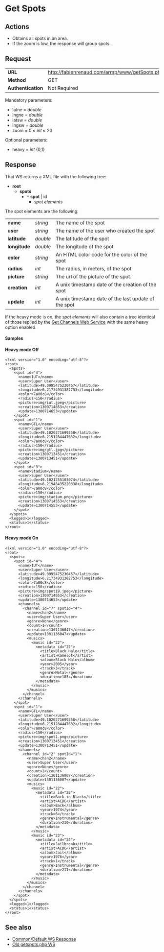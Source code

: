 # Get Spots #

## Actions ##

  * Obtains all spots in an area.
  * If the zoom is low, the response will group spots.

## Request ##
<table cellspacing='4' border='0'>
<blockquote><tr><td><b>URL</b></td><td><a href='http://fabienrenaud.com/armp/www/getSpots.php'>http://fabienrenaud.com/armp/www/getSpots.php</a></td></tr>
<tr><td><b>Method</b></td><td>GET</td></tr>
<tr><td><b>Authentication</b></td><td>Not Required</td></tr>
</table></blockquote>

Mandatory parameters:
  * latne = _double_
  * lngne = _double_
  * latsw = _double_
  * lngsw = _double_
  * zoom = 0 ≤ _int_ ≤ 20

Optional parameters:
  * heavy = _int_ {0,1}

## Response ##

That WS returns a XML file with the following tree:
  * **root**
    * **spots**
      * `*` **spot** | id
        * _spot elements_

The spot elements are the following:
<table cellspacing='4' border='0'>
<tr><td><b>name</b></td><td><i>string</i></td><td>The name of the spot</td></tr>
<tr><td><b>user</b></td><td><i>string</i></td><td>The name of the user who created the spot</td></tr>
<tr><td><b>latitude</b></td><td><i>double</i></td><td>The latitude of the spot</td></tr>
<tr><td><b>longitude</b></td><td><i>double</i></td><td>The longitude of the spot</td></tr>
<tr><td><b>color</b></td><td><i>string</i></td><td>An HTML color code for the color of the spot</td></tr>
<tr><td><b>radius</b></td><td><i>int</i></td><td>The radius, in meters, of the spot</td></tr>
<tr><td><b>picture</b></td><td><i>string</i></td><td>The url of the picture of the spot.</td></tr>
<tr><td><b>creation</b></td><td><i>int</i></td><td>A unix timestamp date of the creation of the spot</td></tr>
<tr><td><b>update</b></td><td><i>int</i></td><td>A unix timestamp date of the last update of the spot</td></tr>
</table>

If the heavy mode is on, the _spot elements_ will also contain a tree identical of those replied by the [Get Channels Web Service](WS_GetChannels.md) with the same heavy option enabled.

#### Samples ####

#### Heavy mode Off ####

```
<?xml version="1.0" encoding="utf-8"?>
<root>
  <spots>
    <spot id="4">
      <name>IUT</name>
      <user>Super User</user>
      <latitude>49.0995475230457</latitude>
      <longitude>6.21734931382753</longitude>
      <color>7a00c8</color>
      <radius>150</radius>
      <picture>img/iut.jpeg</picture>
      <creation>1300714653</creation>
      <update>1300714653</update>
    </spot>
    <spot id="1">
      <name>GTL</name>
      <user>Super User</user>
      <latitude>49.1020271699258</latitude>
      <longitude>6.2151284447632</longitude>
      <color>7a00c8</color>
      <radius>150</radius>
      <picture>img/gtl.jpg</picture>
      <creation>1300713451</creation>
      <update>1300713451</update>
    </spot>
    <spot id="3">
      <name>Stadium</name>
      <user>Super User</user>
      <latitude>49.1021255103074</latitude>
      <longitude>6.21948435220338</longitude>
      <color>7a00c8</color>
      <radius>150</radius>
      <picture>img/stadium.png</picture>
      <creation>1300714553</creation>
      <update>1300714553</update>
    </spot>
  </spots>
  <logged>1</logged>
  <status>1</status>
</root>
```

#### Heavy mode On ####

```
<?xml version="1.0" encoding="utf-8"?>
<root>
  <spots>
    <spot id="4">
      <name>IUT</name>
      <user>Super User</user>
      <latitude>49.0995475230457</latitude>
      <longitude>6.21734931382753</longitude>
      <color>7a00c8</color>
      <radius>150</radius>
      <picture>img/spot19.jpeg</picture>
      <creation>1300714653</creation>
      <update>1300714653</update>
      <channels>
        <channel id="7" spotId="4">
          <name>chan2</name>
          <user>Super User</user>
          <genre>None</genre>
          <count>1</count>
          <creation>1301136047</creation>
          <update>1301136047</update>
          <musics>
            <music id="22">
              <metadata id="22">
                <title>Black Halo</title>
                <artist>Kamelot</artist>
                <album>Black Halo</album>
                <year>2005</year>
                <track>3</track>
                <genre>Metal</genre>
                <duration>185</duration>
              </metadata>
            </music>
          </musics>
        </channel>
      </channels>
    </spot>
    <spot id="1">
      <name>GTL</name>
      <user>Super User</user>
      <latitude>49.1020271699258</latitude>
      <longitude>6.2151284447632</longitude>
      <color>7a00c8</color>
      <radius>150</radius>
      <picture>img/spot1.png</picture>
      <creation>1300713451</creation>
      <update>1300713451</update>
      <channels>
        <channel id="2" spotId="1">
          <name>chan2</name>
          <user>Super User</user>
          <genre>None</genre>
          <count>2</count>
          <creation>1301136007</creation>
          <update>1301136007</update>
          <musics>
            <music id="22">
              <metadata id="22">
                <title>Back in Black</title>
                <artist>ACDC</artist>
                <album>Back</album>
                <year>1974</year>
                <track>6</track>
                <genre>Instrumental</genre>
                <duration>210</duration>
              </metadata>
            </music>
            <music id="23">
              <metadata id="24">
                <title>Jailbreak</title>
                <artist>ACDC</artist>
                <album>Jail</album>
                <year>1976</year>
                <track>1</track>
                <genre>Instrumental</genre>
                <duration>211</duration>
              </metadata>
            </music>
          </musics>
        </channel>
      </channels>
    </spot>
  </spots>
  <logged>1</logged>
  <status>1</status>
</root>
```

## See also ##

  * [Common/Default WS Response](WS_DefaultResponse.md)
  * [Old getspots.php WS](getspots.md)